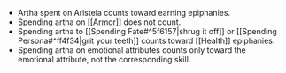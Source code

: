- Artha spent on Aristeia counts toward earning epiphanies.
- Spending artha on [[Armor]] does not count.
- Spending artha to [[Spending Fate#^5f6157|shrug it off]] or [[Spending Persona#^ff4f34|grit your teeth]] counts toward [[Health]] epiphanies.
- Spending artha on emotional attributes counts only toward the emotional attribute, not the corresponding skill.
